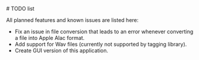 # TODO list

All planned features and known issues are listed here:

* Fix an issue in file conversion that leads to an error whenever converting a file into Apple Alac format.
* Add support for Wav files (currently not supported by tagging library).
* Create GUI version of this application.